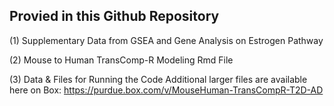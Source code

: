 Provied in this Github Repository
----------------------------------

(1) Supplementary Data from GSEA and Gene Analysis on Estrogen Pathway

(2) Mouse to Human TransComp-R Modeling Rmd File

(3) Data & Files for Running the Code
    Additional larger files are available here on Box: https://purdue.box.com/v/MouseHuman-TransCompR-T2D-AD

